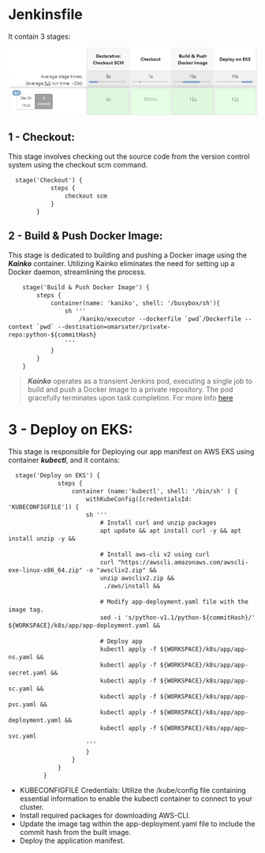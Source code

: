 # Jenkinsfile

It contain 3 stages:

![Pipeline Image](../Images/pipeline.png)
## 1 - Checkout:
This stage involves checking out the source code from the version control system using the checkout scm command. 
```
  stage('Checkout') {
            steps {
                checkout scm
            }
        }

```


## 2 - Build & Push Docker Image:

This stage is dedicated to building and pushing a Docker image using the ***Kainko*** container. Utilizing Kainko eliminates the need for setting up a Docker daemon, streamlining the process.
```
    stage('Build & Push Docker Image') {
        steps {
            container(name: 'kaniko', shell: '/busybox/sh'){
                sh '''
                    /kaniko/executor --dockerfile `pwd`/Dockerfile --context `pwd` --destination=omarsater/private-repo:python-${commitHash}
                '''
            }
        }
    }
```
> ***Kainko*** operates as a transient Jenkins pod, executing a single job to build and push a Docker image to a private repository. The pod gracefully terminates upon task completion. For more Info [here](https://faun.pub/jenkins-on-kubernetes-moving-from-docker-in-docker-to-kaniko-b48d1a240349
)

# 3 - Deploy on EKS:

This stage is responsible for Deploying our app manifest on AWS EKS using container ***kubectl***, and it contains:
```
  stage('Deploy on EKS') {
              steps {
                  container (name:'kubectl', shell: '/bin/sh' ) {
                      withKubeConfig([credentialsId: 'KUBECONFIGFILE']) {
                      sh '''
                          # Install curl and unzip packages
                          apt update && apt install curl -y && apt install unzip -y &&
                      
                          # Install aws-cli v2 using curl
                          curl "https://awscli.amazonaws.com/awscli-exe-linux-x86_64.zip" -o "awscliv2.zip" &&
                          unzip awscliv2.zip &&
                           ./aws/install &&
                          
                          # Modify app-deployment.yaml file with the image tag.
                          sed -i 's/python-v1.1/python-${commitHash}/' ${WORKSPACE}/k8s/app/app-deployment.yaml &&
  
                          # Deploy app
                          kubectl apply -f ${WORKSPACE}/k8s/app/app-ns.yaml &&  
                          kubectl apply -f ${WORKSPACE}/k8s/app/app-secret.yaml &&  
                          kubectl apply -f ${WORKSPACE}/k8s/app/app-sc.yaml &&  
                          kubectl apply -f ${WORKSPACE}/k8s/app/app-pvc.yaml &&  
                          kubectl apply -f ${WORKSPACE}/k8s/app/app-deployment.yaml &&  
                          kubectl apply -f ${WORKSPACE}/k8s/app/app-svc.yaml   
                      '''
                      }
                  }
              }
          }
```
- KUBECONFIGFILE Credentials: Utilize the /kube/config file containing essential information to enable the kubectl container to connect to your cluster.
- Install required packages for downloading AWS-CLI.
- Update the image tag within the app-deployment.yaml file to include the commit hash from the built image.
- Deploy the application manifest.
